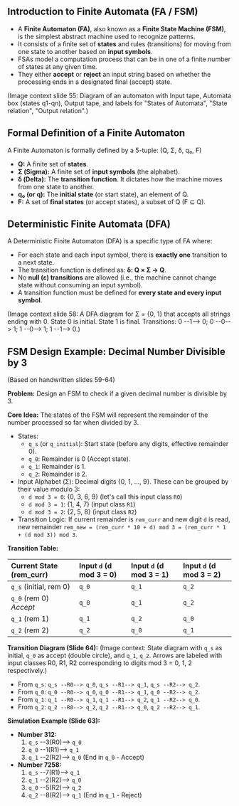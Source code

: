 ## Introduction to Finite Automata (FA / FSM)

*   A **Finite Automaton (FA)**, also known as a **Finite State Machine (FSM)**, is the simplest abstract machine used to recognize patterns.
*   It consists of a finite set of **states** and rules (transitions) for moving from one state to another based on **input symbols**.
*   FSAs model a computation process that can be in one of a finite number of states at any given time.
*   They either **accept** or **reject** an input string based on whether the processing ends in a designated final (accept) state.

(Image context slide 55: Diagram of an automaton with Input tape, Automata box (states q1-qn), Output tape, and labels for "States of Automata", "State relation", "Output relation".)

## Formal Definition of a Finite Automaton

A Finite Automaton is formally defined by a 5-tuple: (Q, Σ, δ, q₀, F)

*   **Q:** A finite set of **states**.
*   **Σ (Sigma):** A finite set of **input symbols** (the alphabet).
*   **δ (Delta):** The **transition function**. It dictates how the machine moves from one state to another.
*   **q₀ (or q):** The **initial state** (or start state), an element of Q.
*   **F:** A set of **final states** (or accept states), a subset of Q (F ⊆ Q).

## Deterministic Finite Automata (DFA)

A Deterministic Finite Automaton (DFA) is a specific type of FA where:

*   For each state and each input symbol, there is **exactly one** transition to a next state.
*   The transition function is defined as: **δ: Q × Σ → Q**.
*   No **null (ε) transitions** are allowed (i.e., the machine cannot change state without consuming an input symbol).
*   A transition function must be defined for **every state and every input symbol**.

(Image context slide 58: A DFA diagram for Σ = {0, 1} that accepts all strings ending with 0. State 0 is initial. State 1 is final. Transitions: 0 --1--> 0; 0 --0--> 1; 1 --0--> 1; 1 --1--> 0.)

## FSM Design Example: Decimal Number Divisible by 3

(Based on handwritten slides 59-64)

**Problem:** Design an FSM to check if a given decimal number is divisible by 3.

**Core Idea:** The states of the FSM will represent the remainder of the number processed so far when divided by 3.
*   States:
    *   `q_s` (or `q_initial`): Start state (before any digits, effective remainder 0).
    *   `q_0`: Remainder is 0 (Accept state).
    *   `q_1`: Remainder is 1.
    *   `q_2`: Remainder is 2.
*   Input Alphabet (Σ): Decimal digits {0, 1, ..., 9}. These can be grouped by their value modulo 3:
    *   `d mod 3 = 0`: {0, 3, 6, 9} (let's call this input class `R0`)
    *   `d mod 3 = 1`: {1, 4, 7} (input class `R1`)
    *   `d mod 3 = 2`: {2, 5, 8} (input class `R2`)
*   Transition Logic: If current remainder is `rem_curr` and new digit `d` is read, new remainder `rem_new = (rem_curr * 10 + d) mod 3 = (rem_curr * 1 + (d mod 3)) mod 3`.

**Transition Table:**

| Current State (rem_curr) | Input `d` (d mod 3 = 0) | Input `d` (d mod 3 = 1) | Input `d` (d mod 3 = 2) |
| :----------------------- | :---------------------- | :---------------------- | :---------------------- |
| `q_s` (initial, rem 0)   | `q_0`                   | `q_1`                   | `q_2`                   |
| `q_0` (rem 0) *Accept*   | `q_0`                   | `q_1`                   | `q_2`                   |
| `q_1` (rem 1)            | `q_1`                   | `q_2`                   | `q_0`                   |
| `q_2` (rem 2)            | `q_2`                   | `q_0`                   | `q_1`                   |

**Transition Diagram (Slide 64):**
(Image context: State diagram with `q_s` as initial, `q_0` as accept (double circle), and `q_1`, `q_2`. Arrows are labeled with input classes R0, R1, R2 corresponding to digits mod 3 = 0, 1, 2 respectively.)
*   From `q_s`: `q_s --R0--> q_0`, `q_s --R1--> q_1`, `q_s --R2--> q_2`.
*   From `q_0`: `q_0 --R0--> q_0`, `q_0 --R1--> q_1`, `q_0 --R2--> q_2`.
*   From `q_1`: `q_1 --R0--> q_1`, `q_1 --R1--> q_2`, `q_1 --R2--> q_0`.
*   From `q_2`: `q_2 --R0--> q_2`, `q_2 --R1--> q_0`, `q_2 --R2--> q_1`.

**Simulation Example (Slide 63):**
*   **Number 312:**
    1. `q_s` --3(R0)--> `q_0`
    2. `q_0` --1(R1)--> `q_1`
    3. `q_1` --2(R2)--> `q_0` (End in `q_0` - Accept)
*   **Number 7258:**
    1. `q_s` --7(R1)--> `q_1`
    2. `q_1` --2(R2)--> `q_0`
    3. `q_0` --5(R2)--> `q_2`
    4. `q_2` --8(R2)--> `q_1` (End in `q_1` - Reject)